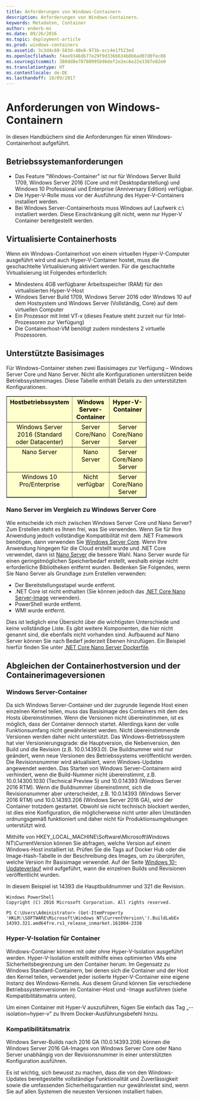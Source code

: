 ```yaml
---
title: Anforderungen von Windows-Containern
description: Anforderungen von Windows-Containern.
keywords: Metadaten, Container
author: enderb-ms
ms.date: 09/26/2016
ms.topic: deployment-article
ms.prod: windows-containers
ms.assetid: 3c3d4c69-503d-40e8-973b-ecc4e1f523ed
ms.openlocfilehash: f4ee9346db77e29f9d3366634b8b6ad07d0fec08
ms.sourcegitcommit: 380dd8e78780995b96def2e2ec6e22e3387e82e0
ms.translationtype: HT
ms.contentlocale: de-DE
ms.lasthandoff: 10/09/2017
---
```

# <a name="windows-container-requirements"></a>Anforderungen von Windows-Containern

In diesen Handbüchern sind die Anforderungen für einen Windows-Containerhost aufgeführt.

## <a name="os-requirements"></a>Betriebssystemanforderungen

- Das Feature "Windows-Container" ist nur für Windows Server Build 1709, Windows Server 2016 (Core und mit Desktopdarstellung) und Windows 10 Professional und Enterprise (Anniversary Edition) verfügbar.
- Die Hyper-V-Rolle muss vor der Ausführung des Hyper-V-Containers installiert werden.
- Bei Windows Server-Containerhosts muss Windows auf Laufwerk c:\ installiert werden. Diese Einschränkung gilt nicht, wenn nur Hyper-V Container bereitgestellt werden.

## <a name="virtualized-container-hosts"></a>Virtualisierte Containerhosts

Wenn ein Windows-Containerhost von einem virtuellen Hyper-V-Computer ausgeführt wird und auch Hyper-V-Container hostet, muss die geschachtelte Virtualisierung aktiviert werden. Für die geschachtelte Virtualisierung ist Folgendes erforderlich:

- Mindestens 4GB verfügbarer Arbeitsspeicher (RAM) für den virtualisierten Hyper-V-Host
- Windows Server Build 1709, Windows Server 2016 oder Windows 10 auf dem Hostsystem und Windows Server (Vollständig, Core) auf dem virtuellen Computer
- Ein Prozessor mit Intel VT-x (dieses Feature steht zurzeit nur für Intel-Prozessoren zur Verfügung)
- Die Containerhost-VM benötigt zudem mindestens 2 virtuelle Prozessoren.

## <a name="supported-base-images"></a>Unterstützte Basisimages

Für Windows-Container stehen zwei Basisimages zur Verfügung – Windows Server Core und Nano Server. Nicht alle Konfigurationen unterstützen beide Betriebssystemimages. Diese Tabelle enthält Details zu den unterstützten Konfigurationen.

<table border="1" style="background-color:FFFFCC;border-collapse:collapse;border:1px solid FFCC00;color:000000;width:75%" cellpadding="5" cellspacing="5">
<thead>
<tr valign="top">
<th><center>Hostbetriebssystem</center></th>
<th><center>Windows Server-Container</center></th>
<th><center>Hyper-V-Container</center></th>
</tr>
</thead>
<tbody>
<tr valign="top">
<td><center>Windows Server 2016 (Standard oder Datacenter)</center></td>
<td><center>Server Core/Nano Server</center></td>
<td><center>Server Core/Nano Server</center></td>
</tr>
<tr valign="top">
<td><center>Nano Server</center></td>
<td><center> Nano Server</center></td>
<td><center>Server Core/Nano Server</center></td>
</tr>
<tr valign="top">
<td><center>Windows 10 Pro/Enterprise</center></td>
<td><center>Nicht verfügbar</center></td>
<td><center>Server Core/Nano Server</center></td>
</tr>
</tbody>
</table>

### <a name="nano-server-vs-windows-server-core"></a>Nano Server im Vergleich zu Windows Server Core

Wie entscheide ich mich zwischen Windows Server Core und Nano Server? Zum Erstellen steht es Ihnen frei, was Sie verwenden. Wenn Sie für Ihre Anwendung jedoch vollständige Kompatibilität mit dem .NET Framework benötigen, dann verwenden Sie [Windows Server Core](https://hub.docker.com/r/microsoft/windowsservercore/). Wenn Ihre Anwendung hingegen für die Cloud erstellt wurde und .NET Core verwendet, dann ist [Nano Server](https://hub.docker.com/r/microsoft/nanoserver/) die bessere Wahl. Nano Server wurde für einen geringstmöglichen Speicherbedarf erstellt, weshalb einige nicht erforderliche Bibliotheken entfernt wurden. Bedenken Sie Folgendes, wenn Sie Nano Server als Grundlage zum Erstellen verwenden:

- Der Bereitstellungsstapel wurde entfernt.
- .NET Core ist nicht enthalten (Sie können jedoch das [.NET Core Nano Server-Image](https://hub.docker.com/r/microsoft/dotnet/) verwenden).
- PowerShell wurde entfernt.
- WMI wurde entfernt.

Dies ist lediglich eine Übersicht über die wichtigsten Unterschiede und keine vollständige Liste. Es gibt weitere Komponenten, die hier nicht genannt sind, die ebenfalls nicht vorhanden sind. Aufbauend auf Nano Server können Sie nach Bedarf jederzeit Ebenen hinzufügen. Ein Beispiel hierfür finden Sie unter [.NET Core Nano Server Dockerfile](https://github.com/dotnet/dotnet-docker/blob/master/2.0/sdk/nanoserver/amd64/Dockerfile).

## <a name="matching-container-host-version-with-container-image-versions"></a>Abgleichen der Containerhostversion und der Containerimageversionen
### <a name="windows-server-containers"></a>Windows Server-Container
Da sich Windows Server-Container und der zugrunde liegende Host einen einzelnen Kernel teilen, muss das Basisimage des Containers mit dem des Hosts übereinstimmen.  Wenn die Versionen nicht übereinstimmen, ist es möglich, dass der Container dennoch startet. Allerdings kann der volle Funktionsumfang nicht gewährleistet werden. Nicht übereinstimmende Versionen werden daher nicht unterstützt.  Das Windows-Betriebssystem hat vier Versionierungsgrade: die Hauptversion, die Nebenversion, den Build und die Revision (z.B. 10.0.14393.0). Die Buildnummer wird nur geändert, wenn neue Versionen des Betriebssystems veröffentlicht werden. Die Revisionsnummer wird aktualisiert, wenn Windows-Updates angewendet werden. Das Starten von Windows Server-Containern wird verhindert, wenn die Build-Nummer nicht übereinstimmt, z.B. 10.0.14300.1030 (Technical Preview 5) und 10.0.14393 (Windows Server 2016 RTM). Wenn die Buildnummer übereinstimmt, sich die Revisionsnummer aber unterscheidet, z.B. 10.0.14393 (Windows Server 2016 RTM) und 10.0.14393.206 (Windows Server 2016 GA), wird der Container trotzdem gestartet. Obwohl sie nicht technisch blockiert werden, ist dies eine Konfiguration, die möglicherweise nicht unter allen Umständen ordnungsgemäß funktioniert und daher nicht für Produktionsumgebungen unterstützt wird. 

Mithilfe von HKEY_LOCAL_MACHINE\Software\Microsoft\Windows NT\CurrentVersion können Sie abfragen, welche Version auf einem Windows-Host installiert ist.  Prüfen Sie die Tags auf Docker Hub oder die Image-Hash-Tabelle in der Beschreibung des Images, um zu überprüfen, welche Version Ihr Basisimage verwendet.  Auf der Seite [Windows 10-Updateverlauf](https://support.microsoft.com/en-us/help/12387/windows-10-update-history) wird aufgeführt, wann die einzelnen Builds und Revisionen veröffentlicht wurden.

In diesem Beispiel ist 14393 die Hauptbuildnummer und 321 die Revision.
```none
Windows PowerShell
Copyright (C) 2016 Microsoft Corporation. All rights reserved.

PS C:\Users\Administrator> (Get-ItemProperty 'HKLM:\SOFTWARE\Microsoft\Windows NT\CurrentVersion\').BuildLabEx
14393.321.amd64fre.rs1_release_inmarket.161004-2338
```

### <a name="hyper-v-isolation-for-containers"></a>Hyper-V-Isolation für Container
Windows-Container können mit oder ohne Hyper-V-Isolation ausgeführt werden.  Hyper-V-Isolation erstellt mithilfe eines optimierten VMs eine Sicherheitsbegrenzung um den Container herum.  Im Gegensatz zu Windows Standard-Containern, bei denen sich die Container und der Host den Kernel teilen, verwendet jeder isolierte Hyper-V-Container eine eigene Instanz des Windows-Kernels.  Aus diesem Grund können Sie verschiedene Betriebssystemversionen im Container-Host und -Image ausführen (siehe Kompatibilitätsmatrix unten).  

Um einen Container mit Hyper-V auszuführen, fügen Sie einfach das Tag „--isolation=hyper-v” zu Ihrem Docker-Ausführungsbefehl hinzu.

### <a name="compatibility-matrix"></a>Kompatibilitätsmatrix
Windows Server-Builds nach 2016 GA (10.0.14393.206) können die Windows Server 2016 GA-Images von Windows Server Core oder Nano Server unabhängig von der Revisionsnummer in einer unterstützten Konfiguration ausführen.    

Es ist wichtig, sich bewusst zu machen, dass die von den Windows-Updates bereitgestellte vollständige Funktionalität und Zuverlässigkeit sowie die umfassenden Sicherheitsgarantien nur gewährleistet sind, wenn Sie auf allen Systemen die neuesten Versionen installiert haben.  
